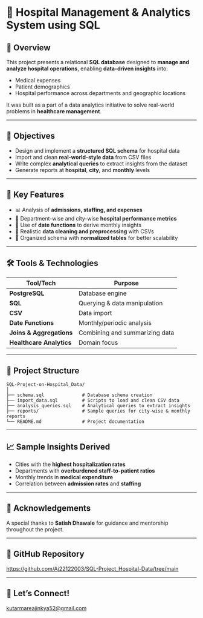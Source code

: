 # 🏥 Hospital Management & Analytics System using SQL

## 📌 Overview
This project presents a relational **SQL database** designed to **manage and analyze hospital operations**, enabling **data-driven insights** into:
- Medical expenses
- Patient demographics
- Hospital performance across departments and geographic locations

It was built as a part of a data analytics initiative to solve real-world problems in **healthcare management**.

---

## 🎯 Objectives

- Design and implement a **structured SQL schema** for hospital data
- Import and clean **real-world-style data** from CSV files
- Write complex **analytical queries** to extract insights from the dataset
- Generate reports at **hospital**, **city**, and **monthly** levels

---

## 🧩 Key Features

- 📊 Analysis of **admissions, staffing, and expenses**
- 🏨 Department-wise and city-wise **hospital performance metrics**
- 📅 Use of **date functions** to derive monthly insights
- 🧼 Realistic **data cleaning and preprocessing** with CSVs
- 📁 Organized schema with **normalized tables** for better scalability

---

## 🛠️ Tools & Technologies

| Tool/Tech        | Purpose                              |
|------------------|--------------------------------------|
| **PostgreSQL**   | Database engine                      |
| **SQL**          | Querying & data manipulation         |
| **CSV**          | Data import                          |
| **Date Functions** | Monthly/periodic analysis         |
| **Joins & Aggregations** | Combining and summarizing data |
| **Healthcare Analytics** | Domain focus                |

---

## 📂 Project Structure

```
SQL-Project-on-Hospital_Data/
│
├── schema.sql              # Database schema creation
├── import_data.sql         # Scripts to load and clean CSV data
├── analysis_queries.sql    # Analytical queries to extract insights
├── reports/                # Sample queries for city-wise & monthly reports
└── README.md               # Project documentation
```

---

## 📈 Sample Insights Derived

- Cities with the **highest hospitalization rates**
- Departments with **overburdened staff-to-patient ratios**
- Monthly trends in **medical expenditure**
- Correlation between **admission rates** and **staffing**

---

## 🤝 Acknowledgements

A special thanks to **Satish Dhawale** for guidance and mentorship throughout the project.

---

## 🔗 GitHub Repository
https://github.com/Aj22122003/SQL-Project_Hospital-Data/tree/main

---

## 📢 Let’s Connect!
kutarmareajinkya52@gmail.com






